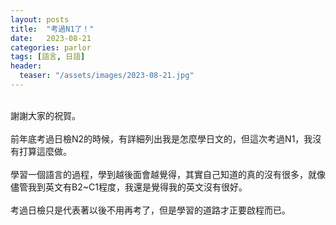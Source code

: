 ```yaml
---
layout: posts
title:  "考過N1了！"
date:   2023-08-21
categories: parlor
tags: [語言, 日語]
header: 
  teaser: "/assets/images/2023-08-21.jpg"
---
```

<br>
謝謝大家的祝賀。<br><br>
前年底考過日檢N2的時候，有詳細列出我是怎麼學日文的，但這次考過N1，我沒有打算這麼做。<br><br>
學習一個語言的過程，學到越後面會越覺得，其實自己知道的真的沒有很多，就像儘管我到英文有B2~C1程度，我還是覺得我的英文沒有很好。<br><br>
考過日檢只是代表著以後不用再考了，但是學習的道路才正要啟程而已。<br><br>